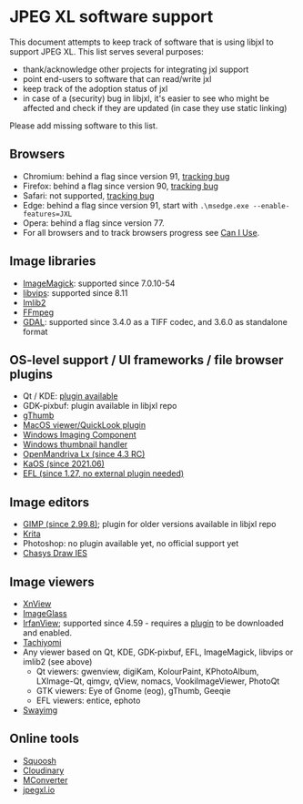 # JPEG XL software support

This document attempts to keep track of software that is using libjxl to support JPEG XL.
This list serves several purposes:

- thank/acknowledge other projects for integrating jxl support
- point end-users to software that can read/write jxl
- keep track of the adoption status of jxl
- in case of a (security) bug in libjxl, it's easier to see who might be affected and check if they are updated (in case they use static linking)

Please add missing software to this list.

## Browsers

- Chromium: behind a flag since version 91, [tracking bug](https://bugs.chromium.org/p/chromium/issues/detail?id=1178058)
- Firefox: behind a flag since version 90, [tracking bug](https://bugzilla.mozilla.org/show_bug.cgi?id=1539075)
- Safari: not supported, [tracking bug](https://bugs.webkit.org/show_bug.cgi?id=208235)
- Edge: behind a flag since version 91, start with `.\msedge.exe --enable-features=JXL`
- Opera: behind a flag since version 77.
- For all browsers and to track browsers progress see [Can I Use](https://caniuse.com/jpegxl).

## Image libraries

- [ImageMagick](https://imagemagick.org/): supported since 7.0.10-54
- [libvips](https://libvips.github.io/libvips/): supported since 8.11
- [Imlib2](https://github.com/alistair7/imlib2-jxl)
- [FFmpeg](https://github.com/FFmpeg/FFmpeg/search?q=jpeg-xl&type=commits)
- [GDAL](https://gdal.org/drivers/raster/jpegxl.html): supported since 3.4.0 as a TIFF codec, and 3.6.0 as standalone format

## OS-level support / UI frameworks / file browser plugins

- Qt / KDE: [plugin available](https://github.com/novomesk/qt-jpegxl-image-plugin)
- GDK-pixbuf: plugin available in libjxl repo
- [gThumb](https://ubuntuhandbook.org/index.php/2021/04/gthumb-3-11-3-adds-jpeg-xl-support/)
- [MacOS viewer/QuickLook plugin](https://github.com/yllan/JXLook)
- [Windows Imaging Component](https://github.com/mirillis/jpegxl-wic)
- [Windows thumbnail handler](https://github.com/saschanaz/jxl-winthumb)
- [OpenMandriva Lx (since 4.3 RC)](https://www.openmandriva.org/en/news/article/openmandriva-lx-4-3-rc-available-for-testing)
- [KaOS (since 2021.06)](https://news.itsfoss.com/kaos-2021-06-release/)
- [EFL (since 1.27, no external plugin needed)](https://www.enlightenment.org)

## Image editors

- [GIMP (since 2.99.8)](https://www.gimp.org/news/2021/10/20/gimp-2-99-8-released/); plugin for older versions available in libjxl repo
- [Krita](https://invent.kde.org/graphics/krita/-/commit/13e5d2e5b9f0eac5c8064b7767f0b62264a0797b)
- Photoshop: no plugin available yet, no official support yet
- [Chasys Draw IES](https://www.jpchacha.com/chasysdraw/) 

## Image viewers

- [XnView](https://www.xnview.com/en/)
- [ImageGlass](https://imageglass.org/)
- [IrfanView](https://www.irfanview.com/); supported since 4.59 - requires a [plugin](https://www.irfanview.com/plugins.htm) to be downloaded and enabled.
- [Tachiyomi](https://github.com/tachiyomiorg/tachiyomi/releases/tag/v0.12.1)
- Any viewer based on Qt, KDE, GDK-pixbuf, EFL, ImageMagick, libvips or imlib2 (see above)
  - Qt viewers: gwenview, digiKam, KolourPaint, KPhotoAlbum, LXImage-Qt, qimgv, qView, nomacs, VookiImageViewer, PhotoQt
  - GTK viewers: Eye of Gnome (eog), gThumb, Geeqie
  - EFL viewers: entice, ephoto
- [Swayimg](https://github.com/artemsen/swayimg)

## Online tools

- [Squoosh](https://squoosh.app/)
- [Cloudinary](https://cloudinary.com/blog/cloudinary_supports_jpeg_xl)
- [MConverter](https://mconverter.eu/)
- [jpegxl.io](https://jpegxl.io/)

